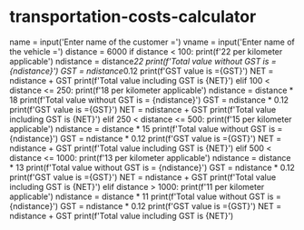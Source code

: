 # transportation-costs-calculator
name = input('Enter name of the customer =')
vname = input('Enter name of the vehicle =')
distance = 6000
if  distance < 100:
    print(f'22 per kilometer applicable')
    ndistance = distance*22
    print(f'Total value without GST is = {ndistance}')
    GST = ndistance*0.12
    print(f'GST value is ={GST}')
    NET = ndistance + GST
    print(f'Total value including GST is {NET}')
elif 100 < distance <= 250:
    print(f'18 per kilometer applicable')
    ndistance = distance * 18
    print(f'Total value without GST is = {ndistance}')
    GST = ndistance * 0.12
    print(f'GST value is ={GST}')
    NET = ndistance + GST
    print(f'Total value including GST is {NET}')
elif 250 < distance <= 500:
    print(f'15 per kilometer applicable')
    ndistance = distance * 15
    print(f'Total value without GST is = {ndistance}')
    GST = ndistance * 0.12
    print(f'GST value is ={GST}')
    NET = ndistance + GST
    print(f'Total value including GST is {NET}')
elif 500 < distance <= 1000:
    print(f'13 per kilometer applicable')
    ndistance = distance * 13
    print(f'Total value without GST is = {ndistance}')
    GST = ndistance * 0.12
    print(f'GST value is ={GST}')
    NET = ndistance + GST
    print(f'Total value including GST is {NET}')
elif distance > 1000:
    print(f'11 per kilometer applicable')
    ndistance = distance * 11
    print(f'Total value without GST is = {ndistance}')
    GST = ndistance * 0.12
    print(f'GST value is ={GST}')
    NET = ndistance + GST
    print(f'Total value including GST is {NET}')
